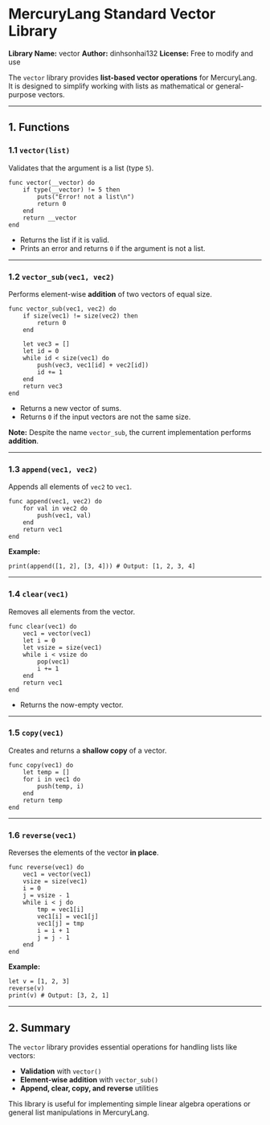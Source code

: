 # MercuryLang Standard Vector Library

**Library Name:** vector
**Author:** dinhsonhai132
**License:** Free to modify and use

The `vector` library provides **list-based vector operations** for MercuryLang. It is designed to simplify working with lists as mathematical or general-purpose vectors.

---

## 1. Functions

### 1.1 `vector(list)`

Validates that the argument is a list (type `5`).

```mercury
func vector(__vector) do
    if type(__vector) != 5 then
        puts("Error! not a list\n")
        return 0
    end
    return __vector
end
```

* Returns the list if it is valid.
* Prints an error and returns `0` if the argument is not a list.

---

### 1.2 `vector_sub(vec1, vec2)`

Performs element-wise **addition** of two vectors of equal size.

```mercury
func vector_sub(vec1, vec2) do
    if size(vec1) != size(vec2) then
        return 0
    end

    let vec3 = []
    let id = 0
    while id < size(vec1) do
        push(vec3, vec1[id] + vec2[id])
        id += 1
    end
    return vec3
end
```

* Returns a new vector of sums.
* Returns `0` if the input vectors are not the same size.

**Note:** Despite the name `vector_sub`, the current implementation performs **addition**.

---

### 1.3 `append(vec1, vec2)`

Appends all elements of `vec2` to `vec1`.

```mercury
func append(vec1, vec2) do
    for val in vec2 do
        push(vec1, val)
    end
    return vec1
end
```

**Example:**

```mercury
print(append([1, 2], [3, 4])) # Output: [1, 2, 3, 4]
```

---

### 1.4 `clear(vec1)`

Removes all elements from the vector.

```mercury
func clear(vec1) do
    vec1 = vector(vec1)
    let i = 0
    let vsize = size(vec1)
    while i < vsize do
        pop(vec1)
        i += 1
    end
    return vec1
end
```

* Returns the now-empty vector.

---

### 1.5 `copy(vec1)`

Creates and returns a **shallow copy** of a vector.

```mercury
func copy(vec1) do
    let temp = []
    for i in vec1 do
        push(temp, i)
    end
    return temp
end
```

---

### 1.6 `reverse(vec1)`

Reverses the elements of the vector **in place**.

```mercury
func reverse(vec1) do
    vec1 = vector(vec1)
    vsize = size(vec1)
    i = 0
    j = vsize - 1
    while i < j do
        tmp = vec1[i]
        vec1[i] = vec1[j]
        vec1[j] = tmp
        i = i + 1
        j = j - 1
    end
end
```

**Example:**

```mercury
let v = [1, 2, 3]
reverse(v)
print(v) # Output: [3, 2, 1]
```

---

## 2. Summary

The `vector` library provides essential operations for handling lists like vectors:

* **Validation** with `vector()`
* **Element-wise addition** with `vector_sub()`
* **Append, clear, copy, and reverse** utilities

This library is useful for implementing simple linear algebra operations or general list manipulations in MercuryLang.
